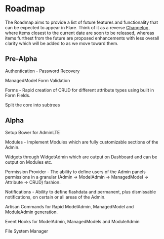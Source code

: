 # Roadmap
The Roadmap aims to provide a list of future features and functionality that can be expected to appear in Flare. Think of it as a reverse [Changelog](CHANGELOG.md), where items closest to the current date are soon to be released, whereas items furthest from the future are proposed enhancements with less overall clarity which will be added to as we move toward them.

## Pre-Alpha
Authentication - Password Recovery

ManagedModel Form Validation

Forms - Rapid creation of CRUD for different attribute types using built in Form Fields.

Split the core into subtrees


## Alpha
Setup Bower for AdminLTE

Modules - Implement Modules which are fully customizable sections of the Admin.

Widgets through WidgetAdmin which are output on Dashboard and can be output on Modules etc.

Permission Provider - The ability to define users of the Admin panels permissions in a granular (Admin -> ModelAdmin -> ManagedModel -> Attribute -> CRUD) fashion.

Notifications - Ability to define flashdata and permanent, plus dismissable notifications, on certain or all areas of the Admin.

Artisan Commands for Rapid ModelAdmin, ManagedModel and ModuleAdmin generation.

Event Hooks for ModelAdmin, ManagedModels and ModuleAdmin

File System Manager
